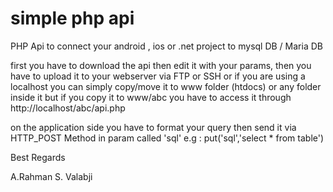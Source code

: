 # simple php api
PHP Api to connect your android , ios or .net project to mysql DB / Maria DB

first you have to download the api then edit it with your params,
then you have to upload it to your webserver via FTP or SSH
or if you are using a localhost you can simply copy/move it to www folder (htdocs) or any folder inside it
but if you copy it to www/abc you have to access it through http://localhost/abc/api.php

on the application side you have to format your query then send it via HTTP_POST Method in param called 'sql'
e.g : 
put('sql','select * from table')

Best Regards

A.Rahman S. Valabji
